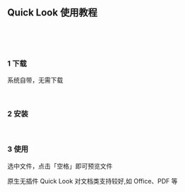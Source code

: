## Quick Look 使用教程  

​    

​    

### 1 下载  

系统自带，无需下载  

​    

### 2 安装    

​    

### 3 使用  

选中文件，点击「空格」即可预览文件  

原生无插件 Quick Look 对文档类支持较好,如 Office、PDF 等  







